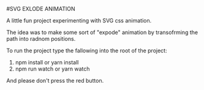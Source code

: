 #SVG EXLODE ANIMATION

A little fun project experimenting with SVG css animation.

The idea was to make some sort of "expode" animation by transofrming the path into radnom positions.

To run the project type the fallowing into the root of the project:

1. npm install or yarn install
2. npm run watch or yarn watch

And please don't press the red button.